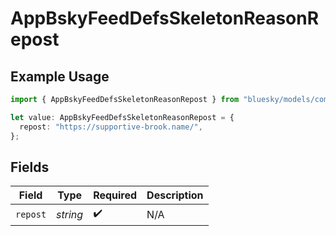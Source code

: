 # AppBskyFeedDefsSkeletonReasonRepost

## Example Usage

```typescript
import { AppBskyFeedDefsSkeletonReasonRepost } from "bluesky/models/components";

let value: AppBskyFeedDefsSkeletonReasonRepost = {
  repost: "https://supportive-brook.name/",
};
```

## Fields

| Field              | Type               | Required           | Description        |
| ------------------ | ------------------ | ------------------ | ------------------ |
| `repost`           | *string*           | :heavy_check_mark: | N/A                |